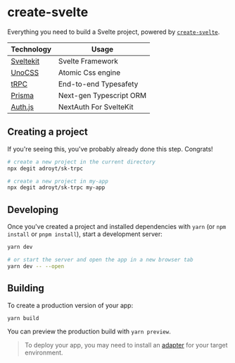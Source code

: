 # create-svelte

Everything you need to build a Svelte project, powered by [`create-svelte`](https://github.com/sveltejs/kit/tree/master/packages/create-svelte).

| Technology  | Usage                   |
| ----------- | ----------------------- |
| [Sveltekit] | Svelte Framework        |
| [UnoCSS]    | Atomic Css engine       |
| [tRPC]      | End-to-end Typesafety   |
| [Prisma]    | Next-gen Typescript ORM |
| [Auth.js]   | NextAuth For SvelteKit  |


## Creating a project

If you're seeing this, you've probably already done this step. Congrats!

```bash
# create a new project in the current directory
npx degit adroyt/sk-trpc

# create a new project in my-app
npx degit adroyt/sk-trpc my-app
```

## Developing

Once you've created a project and installed dependencies with `yarn` (or `npm install` or `pnpm install`), start a development server:

```bash
yarn dev

# or start the server and open the app in a new browser tab
yarn dev -- --open
```

## Building

To create a production version of your app:

```bash
yarn build
```

You can preview the production build with `yarn preview`.

> To deploy your app, you may need to install an [adapter](https://kit.svelte.dev/docs/adapters) for your target environment.

[sveltekit]: https://kit.svelte.dev
[unocss]: https://github.com/unocss/unocss
[trpc]: https://trpc.io
[prisma]: https://prisma.io
[auth.js]: https://authjs.dev/reference/sveltekit/modules/main
[vanilla extract]: https://vanilla-extract.style
